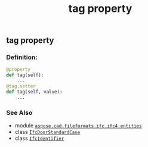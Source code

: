 ﻿---
title: tag property
second_title: Aspose.CAD for Python via .NET API References
description: 
type: docs
weight: 170
url: /python-net/aspose.cad.fileformats.ifc.ifc4.entities/ifcdoorstandardcase/tag/
is_root: false
---

## tag property

### Definition:
```python
@property
def tag(self):
    ...
@tag.setter
def tag(self, value):
    ...
```

### See Also
* module [`aspose.cad.fileformats.ifc.ifc4.entities`](../../)
* class [`IfcDoorStandardCase`](/cad/python-net/aspose.cad.fileformats.ifc.ifc4.entities/ifcdoorstandardcase)
* class [`IfcIdentifier`](/cad/python-net/aspose.cad.fileformats.ifc.ifc4.types/ifcidentifier)
